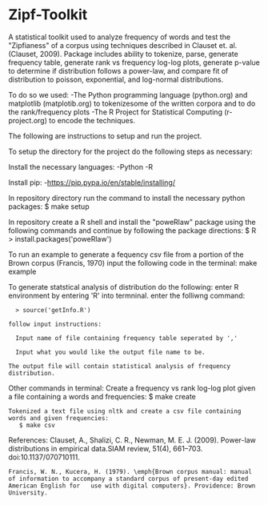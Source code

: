 # Zipf-Toolkit

A statistical toolkit used to analyze frequency of words and test the "Zipfianess" of a corpus using techniques described in Clauset et. al. (Clauset, 2009). Package includes ability to tokenize, parse, generate frequency table, generate rank vs frequency log-log plots, generate p-value to determine if distribution follows a power-law, and compare fit of distribution to poisson, exponential, and log-normal distributions. 

To do so we used:
    -The Python programming language (python.org) and matplotlib (matplotib.org) to tokenizesome of the written corpora and to do the rank/frequency plots 
    -The R Project for Statistical Computing (r-project.org) to encode the techniques.


The following are instructions to setup and run the project.

To setup the directory for the project do the following steps as necessary: 

  Install the necessary languages:
    -Python
    -R
  
  Install pip:
    -https://pip.pypa.io/en/stable/installing/
    
  In repository directory run the command to install the necessary python packages:
    $ make setup
    
  In repository create a R shell and install the "poweRlaw" package using the following commands and continue by following the package directions:
    $ R
    > install.packages('poweRlaw')
    
    
To run an example to generate a fequency csv file from a portion of the Brown corpus (Francis, 1970) input the following code in the terminal:
    make example

To generate statstical analysis of distribution do the following:
    enter R environment by entering 'R' into termninal.
    enter the folliwng command:
    
      > source('getInfo.R')
    
    follow input instructions:
      
      Input name of file containing frequency table seperated by ','
      
      Input what you would like the output file name to be.
    
    The output file will contain statistical analysis of frequency distribution.
      
Other commands in terminal:
    Create a frequency vs rank log-log plot given a file containing a words and frequencies:
       $ make create
    
    Tokenized a text file using nltk and create a csv file containing words and given frequencies:
       $ make csv
    
  References:
    Clauset, A., Shalizi, C. R., Newman, M. E. J. (2009). Power-law distributions in empirical data.SIAM review, 51(4), 661–703. doi:10.1137/070710111.
    
    Francis, W. N., Kucera, H. (1979). \emph{Brown corpus manual: manual of information to accompany a standard corpus of present-day edited American English for   use with digital computers}. Providence: Brown University.
    
